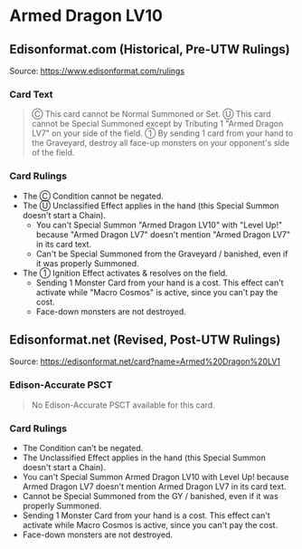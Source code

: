 # Armed Dragon LV10

## Edisonformat.com (Historical, Pre-UTW Rulings)

Source: https://www.edisonformat.com/rulings

### Card Text

> Ⓒ This card cannot be Normal Summoned or Set. Ⓤ This card cannot be Special Summoned except by Tributing 1 "Armed Dragon LV7" on your side of the field. ① By sending 1 card from your hand to the Graveyard, destroy all face-up monsters on your opponent's side of the field.

### Card Rulings

*   The Ⓒ Condition cannot be negated.
*   The Ⓤ Unclassified Effect applies in the hand (this Special Summon doesn't start a Chain).
    *   You can't Special Summon "Armed Dragon LV10" with "Level Up!" because "Armed Dragon LV7" doesn't mention "Armed Dragon LV7" in its card text.
    *   Can't be Special Summoned from the Graveyard / banished, even if it was properly Summoned.
*   The ① Ignition Effect activates & resolves on the field.
    *   Sending 1 Monster Card from your hand is a cost. This effect can't activate while "Macro Cosmos" is active, since you can't pay the cost.
    *   Face-down monsters are not destroyed.

## Edisonformat.net (Revised, Post-UTW Rulings)

Source: https://edisonformat.net/card?name=Armed%20Dragon%20LV1

### Edison-Accurate PSCT

> No Edison-Accurate PSCT available for this card.

### Card Rulings

*   The Condition can't be negated.
*   The Unclassified Effect applies in the hand (this Special Summon doesn't start a Chain).
*   You can't Special Summon Armed Dragon LV10 with Level Up! because Armed Dragon LV7 doesn't mention Armed Dragon LV7 in its card text.
*   Cannot be Special Summoned from the GY / banished, even if it was properly Summoned.
*   Sending 1 Monster Card from your hand is a cost. This effect can't activate while Macro Cosmos is active, since you can't pay the cost.
*   Face-down monsters are not destroyed.
            